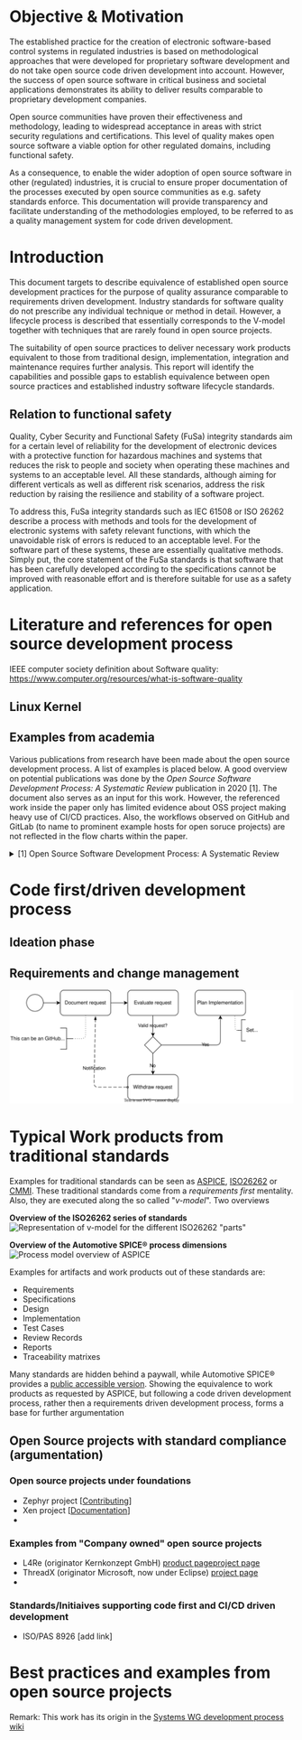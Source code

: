 # Objective & Motivation

The established practice for the creation of electronic software-based control systems in regulated industries is based on methodological approaches that were developed for proprietary software development and do not take open source code driven development into account. However, the success of open source software in critical business and societal applications demonstrates its ability to deliver results comparable to proprietary development companies. 

Open source communities have proven their effectiveness and methodology, leading to widespread acceptance in areas with strict security regulations and certifications. This level of quality makes open source software a viable option for other regulated domains, including functional safety.

As a consequence, to enable the wider adoption of open source software in other (regulated) industries, it is crucial to ensure proper documentation of the processes executed by open source communities as e.g. safety standards enforce. This documentation will provide transparency and facilitate understanding of the methodologies employed, to be referred to as a quality management system for code driven development.

# Introduction

This document targets to describe equivalence of established open source development practices for the purpose of quality assurance comparable to requirements driven development. Industry standards for software quality do not prescribe any individual technique or method in detail. However, a lifecycle process is described that essentially corresponds to the V-model together with techniques that are rarely found in open source projects.

The suitability of open source practices to deliver necessary work products equivalent to those from traditional design, implementation, integration and maintenance requires further analysis. This report will identify the capabilities and possible gaps to establish equivalence between open source practices and established industry software lifecycle standards.

## Relation to functional safety

Quality, Cyber Security and Functional Safety (FuSa) integrity standards aim for a certain level of reliability for the development of electronic devices with a protective function for hazardous machines and systems that reduces the risk to people and society when operating these machines and systems to an acceptable level. All these standards, although aiming for different verticals as well as different risk scenarios, address the risk reduction by raising the resilience and stability of a software project.

To address this, FuSa integrity standards such as IEC 61508 or ISO 26262 describe a process with methods and tools for the development of electronic systems with safety relevant functions, with which the unavoidable risk of errors is reduced to an acceptable level. For the software part of these systems, these are essentially qualitative methods. Simply put, the core statement of the FuSa standards is that software that has been carefully developed according to the specifications cannot be improved with reasonable effort and is therefore suitable for use as a safety application.


# Literature and references for open source development process

IEEE computer society definition about Software quality: https://www.computer.org/resources/what-is-software-quality

## Linux Kernel

## Examples from academia

Various publications from research have been made about the open source development process. A list of examples is placed below. A good overview on potential publications was done by the *Open Source Software Development Process: A Systematic Review* publication in 2020 [1]. The document also serves as an input for this work. However, the referenced work inside the paper only has limited evidence about OSS project making heavy use of CI/CD practices. Also, the workflows observed on GitHub and GitLab (to name to prominent example hosts for open soruce projects) are not reflected in the flow charts within the paper.

<details>
  <summary>[1] Open Source Software Development Process: A Systematic Review </summary>
  
  Link: [arXiv:2008.05015](https://arxiv.org/abs/2008.05015)
  
  **Abstract**
  Open Source Software (OSS) has been recognized by the software development community as an effective way to deliver software. Unlike traditional software development, OSS development is driven by collaboration among developers spread geographically and motivated by common goals and interests. Besides this fact, it is recognized by OSS community the need of understand OSS development process and its activities. Our goal is to investigate the state-of-art about OSS process through conducting a systematic literature review providing an overview of how the OSS community has been investigating OSS process over past years identifying and summarizing OSS process activities and their characteristics as well as translating OSS process in a macro process through BPMN notation. As a result, we systematically analysed 33 studies presenting an overview of the state-of-art of researches regarding OSS process, a generalized OSS development macro process represented by BPMN notation with a detailed description of each OSS process activity and roles in OSS environment. We conclude that OSS process can be in practice further investigated by researchers. In addition, the presented OSS process can be used as a guide for OSS projects and being adapted according to each OSS project reality. It provides insights to managers and developers who want to improve their development process even in OSS and traditional environments. Finally, recommendations for OSS community regarding OSS process activities are provided. 

</details>

# Code first/driven development process

## Ideation phase

## Requirements and change management
![Change request open source flow](process-model-changes.drawio.svg)


# Typical Work products from traditional standards

Examples for traditional standards can be seen as [ASPICE](https://vda-qmc.de/en/automotive-spice/), [ISO26262](https://www.iso.org/obp/ui/en/#iso:std:iso:26262:-1:ed-2:v1:en) or [CMMI](). These traditional standards come from a *requirements first* mentality. Also, they are executed along the so called "*v-model*". Two overviews 

**Overview of the ISO26262 series of standards**
![Representation of v-model for the different ISO26262 "parts"](https://www.iso.org/obp/graphics/std/iso_std_iso_26262-1_ed-2_v1_en/fig_1.png)

**Overview of the Automotive SPICE® process dimensions**
![Process model overview of ASPICE](https://vda-qmc.de/wp-content/uploads/2024/01/PAM40-685x329.png)

Examples for artifacts and work products out of these standards are:

- Requirements
- Specifications
- Design
- Implementation
- Test Cases
- Review Records
- Reports
- Traceability matrixes

Many standards are hidden behind a paywall, while Automotive SPICE® provides a [public accessible version](https://vda-qmc.de/wp-content/uploads/2023/12/Automotive-SPICE-PAM-v40.pdf). Showing the equivalence to work products as requested by ASPICE, but following a code driven development process, rather then a requirements driven development process, forms a base for further argumentation  

## Open Source projects with standard compliance (argumentation)

### Open source projects under foundations

- Zephyr project [[Contributing](https://docs.zephyrproject.org/latest/contribute/index.html)]
- Xen project [[Documentation](https://xenproject.org/help/contribution-guidelines/)]
- 

### Examples from "Company owned" open source projects

- L4Re (originator Kernkonzept GmbH) [product page](https://www.kernkonzept.com/l4re-operating-system-framework/)[project page](https://l4re.org/)
- ThreadX (originator Microsoft, now under Eclipse) [project page](https://threadx.io/)
- 

### Standards/Initiaives supporting code first and CI/CD driven development

- ISO/PAS 8926 [add link]

# Best practices and examples from open source projects

Remark: This work has its origin in the [Systems WG development process wiki](https://github.com/elisa-tech/wg-systems/wiki/Systems-WG-development-process)
